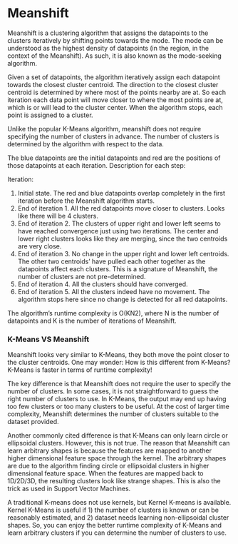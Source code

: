 # Meanshift

Meanshift is a clustering algorithm that assigns the datapoints to the clusters iteratively by shifting points towards the mode. The mode can be understood as the highest density of datapoints (in the region, in the context of the Meanshift). As such, it is also known as the mode-seeking algorithm.

Given a set of datapoints, the algorithm iteratively assign each datapoint towards the closest cluster centroid. The direction to the closest cluster centroid is determined by where most of the points nearby are at. So each iteration each data point will move closer to where the most points are at, which is or will lead to the cluster center. When the algorithm stops, each point is assigned to a cluster.

Unlike the popular K-Means algorithm, meanshift does not require specifying the number of clusters in advance. The number of clusters is determined by the algorithm with respect to the data.

The blue datapoints are the initial datapoints and red are the positions of those datapoints at each iteration. Description for each step:

Iteration:

1. Initial state. The red and blue datapoints overlap completely in the first iteration before the Meanshift algorithm starts.
2. End of iteration 1. All the red datapoints move closer to clusters. Looks like there will be 4 clusters.
3. End of iteration 2. The clusters of upper right and lower left seems to have reached convergence just using two iterations. The center and lower right clusters looks like they are merging, since the two centroids are very close.
4. End of iteration 3. No change in the upper right and lower left centroids. The other two centroids’ have pulled each other together as the datapoints affect each clusters. This is a signature of Meanshift, the number of clusters are not pre-determined.
5. End of iteration 4. All the clusters should have converged.
6. End of iteration 5. All the clusters indeed have no movement. The algorithm stops here since no change is detected for all red datapoints.

The algorithm’s runtime complexity is O(KN2), where N is the number of datapoints and K is the number of iterations of Meanshift.

### K-Means VS Meanshift
Meanshift looks very similar to K-Means, they both move the point closer to the cluster centroids. One may wonder: How is this different from K-Means? K-Means is faster in terms of runtime complexity!

The key difference is that Meanshift does not require the user to specify the number of clusters. In some cases, it is not straightforward to guess the right number of clusters to use. In K-Means, the output may end up having too few clusters or too many clusters to be useful. At the cost of larger time complexity, Meanshift determines the number of clusters suitable to the dataset provided.

Another commonly cited difference is that K-Means can only learn circle or ellipsoidal clusters. However, this is not true. The reason that Meanshift can learn arbitrary shapes is because the features are mapped to another higher dimensional feature space through the kernel. The arbitrary shapes are due to the algorithm finding circle or ellipsoidal clusters in higher dimensional feature space. When the features are mapped back to 1D/2D/3D, the resulting clusters look like strange shapes. This is also the trick as used in Support Vector Machines.

A traditional K-means does not use kernels, but Kernel K-means is available. Kernel K-Means is useful if 1) the number of clusters is known or can be reasonably estimated, and 2) dataset needs learning non-ellipsoidal cluster shapes. So, you can enjoy the better runtime complexity of K-Means and learn arbitrary clusters if you can determine the number of clusters to use.
